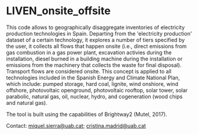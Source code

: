 # LIVEN_onsite_offsite

This code allows to geographically disaggregate inventories of electricity production technologies in Spain. Departing from the 'electricity production' dataset of a certain technology, it explores a number of tiers specified by the user, it collects all flows that happen onsite (i.e., direct emissions from gas combustion in a gas power plant, excavation activies during the installation, diesel burned in a building machine during the installation or emissions from the machinery that collects the waste for final disposal). Transport flows are considered onsite.
This concept is applied to all technologies included in the Spanish Energy and Climate National Plan, which include: pumped storage, hard coal, lignite, wind onshiore, wind offshore, photovoltaic openground, photovoltaic rooftop, solar tower, solar parabolic, natural gas, oil, nuclear, hydro, and cogeneration (wood chips and natural gas).

The tool is built using the capabilities of Brightway2 (Mutel, 2017).

Contact: miquel.sierra@uab.cat; cristina.madrid@uab.cat
